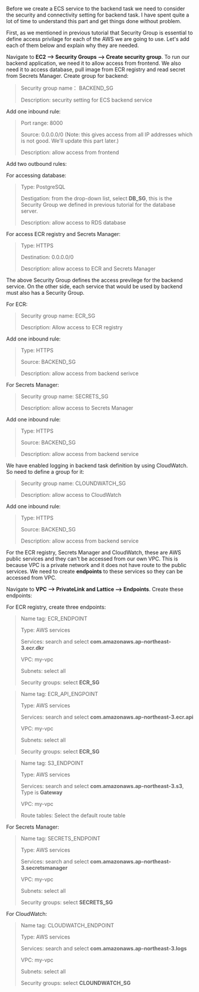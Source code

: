 Before we create a ECS service to the backend task we need to consider the security and connectivity setting for backend task. I have spent quite a lot of time to understand this part and get things done without problem.

First, as we mentioned in previous tutorial that Security Group is essential to define access privilage for each of the AWS we are going to use. Let's add each of them below and explain why they are needed.

Navigate to **EC2 --> Security Groups --> Create security group**. To run our backend application, we need it to allow access from frontend. We also need it to access database, pull image from ECR registry and read secret from Secrets Manager. Create group for backend:

>Security group name： BACKEND_SG
>
>Description: security setting for ECS backend service

Add one inbound rule:

>Port range: 8000
>
>Source: 0.0.0.0/0 (Note: this gives access from all IP addresses which is not good. We'll update this part later.)
>
>Description: allow access from frontend

Add two outbound rules:

For accessing database:

>Type: PostgreSQL
>
>Destigation: from the drop-down list, select **DB_SG**, this is the Security Group we defined in previous tutorial for the database server.
>
>Description: allow access to RDS database

For access ECR registry and Secrets Manager:
>Type: HTTPS
>
>Destination: 0.0.0.0/0
>
>Description: allow access to ECR and Secrets Manager

The above Security Group defines the access previlege for the backend service. On the other side, each service that would be used by backend must also has a Security Group.

For ECR:
>Security group name: ECR_SG
>
>Description: Allow access to ECR registry

Add one inbound rule:
>Type: HTTPS
>
>Source: BACKEND_SG
>
>Description: allow access from backend serivce

For Secrets Manager:
>Security group name: SECRETS_SG
>
>Description: allow access to Secrets Manager

Add one inbound rule:
>Type: HTTPS
>
>Source: BACKEND_SG
>
>Description: allow access from backend service

We have enabled logging in backend task definition by using CloudWatch. So need to define a group for it:

>Security group name: CLOUNDWATCH_SG
>
>Description: allow access to CloudWatch

Add one inbound rule:
>Type: HTTPS
>
>Source: BACKEND_SG
>
>Description: allow access from backend service


For the ECR registry, Secrets Manager and CloudWatch, these are AWS public services and they can't be accessed from our own VPC. This is because VPC is a private network and it does not have route to the public services. We need to create **endpoints** to these services so they can be accessed from VPC.

Navigate to **VPC --> PrivateLink and Lattice --> Endpoints**. Create these endpoints:

For ECR registry, create three endpoints:

>Name tag: ECR_ENDPOINT
>
>Type: AWS services
>
>Services: search and select **com.amazonaws.ap-northeast-3.ecr.dkr**
>
>VPC: my-vpc
>
>Subnets: select all
>
>Security groups: select **ECR_SG**

>Name tag: ECR_API_ENGPOINT
>
>Type: AWS services
>
>Services: search and select **com.amazonaws.ap-northeast-3.ecr.api**
>
>VPC: my-vpc
>
>Subnets: select all
>
>Security groups: select **ECR_SG**

>Name tag: S3_ENDPOINT
>
>Type: AWS services
>
>Services: search and select **com.amazonaws.ap-northeast-3.s3**, Type is **Gateway**
>
>VPC: my-vpc
>
>Route tables: Select the default route table

For Secrets Manager:

>Name tag: SECRETS_ENDPOINT
>
>Type: AWS services
>
>Services: search and select **com.amazonaws.ap-northeast-3.secretsmanager**
>
>VPC: my-vpc
>
>Subnets: select all
>
>Security groups: select **SECRETS_SG**

For CloudWatch:

>Name tag: CLOUDWATCH_ENDPOINT
>
>Type: AWS services
>
>Services: search and select **com.amazonaws.ap-northeast-3.logs**
>
>VPC: my-vpc
>
>Subnets: select all
>
>Security groups: select **CLOUNDWATCH_SG**